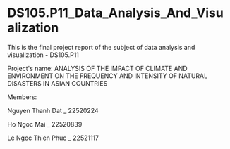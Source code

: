 # DS105.P11_Data_Analysis_And_Visualization
This is the final project report of the subject of data analysis and visualization - DS105.P11

Project's name: ANALYSIS OF THE IMPACT OF CLIMATE AND ENVIRONMENT ON THE FREQUENCY AND INTENSITY OF NATURAL DISASTERS IN ASIAN COUNTRIES

Members:

Nguyen Thanh Dat _ 22520224

Ho Ngoc Mai _ 22520839

Le Ngoc Thien Phuc _ 22521117
